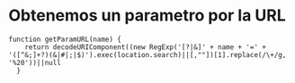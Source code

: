 # Obtenemos un parametro por la URL

```
function getParamURL(name) {
    return decodeURIComponent((new RegExp('[?|&]' + name + '=' + '([^&;]+?)(&|#|;|$)').exec(location.search)||[,""])[1].replace(/\+/g, '%20'))||null
  }
```  
 
